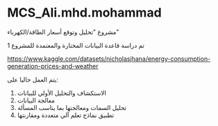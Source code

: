 # MCS_Ali.mhd.mohammad
مشروع "تحليل وتوقع أسعار الطاقة/الكهرباء"

1
تم دراسة قاعدة البيانات المختارة والمعتمدة للمشروع 

https://www.kaggle.com/datasets/nicholasjhana/energy-consumption-generation-prices-and-weather

يتم العمل حاليا على: 
1. الاستكشاف والتحليل الأولي للبيانات
2. معالجة البيانات
3. تحليل السمات ومعالجتها بما يناسب المسألة
4. تطبيق نماذج تعلم آلي متعددة ومقارنتها
